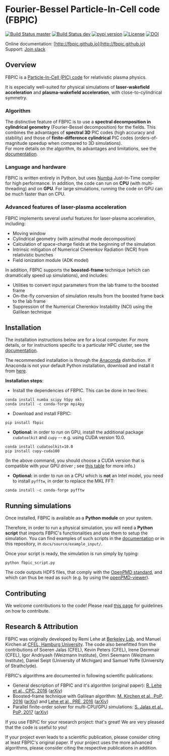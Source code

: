 # Fourier-Bessel Particle-In-Cell code (FBPIC)

[![Build Status master](https://img.shields.io/travis/fbpic/fbpic/master.svg?label=master)](https://travis-ci.com/fbpic/fbpic/branches)
[![Build Status dev](https://img.shields.io/travis/fbpic/fbpic/dev.svg?label=dev)](https://travis-ci.com/fbpic/fbpic/branches)
[![pypi version](https://img.shields.io/pypi/v/fbpic.svg)](https://pypi.python.org/pypi/fbpic)
[![License](https://img.shields.io/pypi/l/fbpic.svg)](LICENSE.txt)
[![DOI](https://zenodo.org/badge/69215997.svg)](https://zenodo.org/badge/latestdoi/69215997)

Online documentation: [http://fbpic.github.io](http://fbpic.github.io)<br/>
Support: [Join slack](https://slack-fbpic.herokuapp.com)

## Overview

FBPIC is a
[Particle-In-Cell (PIC) code](https://en.wikipedia.org/wiki/Particle-in-cell)
for relativistic plasma physics.  

It is especially well-suited for physical simulations of
**laser-wakefield acceleration** and **plasma-wakefield acceleration**, with close-to-cylindrical symmetry.

### Algorithm

The distinctive feature of FBPIC is to use
a **spectral decomposition in
cylindrical geometry** (Fourier-Bessel
decomposition) for the fields. This combines the advantages of **spectral 3D** PIC codes (high accuracy and stability) and
those of **finite-difference cylindrical** PIC codes
(orders-of-magnitude speedup when compared to 3D simulations).  
For more details on the algorithm, its advantages and limitations, see
the [documentation](http://fbpic.github.io).

### Language and hardware

FBPIC is written entirely in Python, but uses
[Numba](http://numba.pydata.org/) Just-In-Time compiler for high
performance. In addition, the code can run on **CPU** (with multi-threading)
and on **GPU**. For large simulations, running the
code on GPU can be much faster than on CPU.

### Advanced features of laser-plasma acceleration

FBPIC implements several useful features for laser-plasma acceleration, including:
- Moving window
- Cylindrical geometry (with azimuthal mode decomposition)
- Calculation of space-charge fields at the beginning of the simulation
- Intrinsic mitigation of Numerical Cherenkov Radiation (NCR) from relativistic bunches
- Field ionization module (ADK model)

In addition, FBPIC supports the **boosted-frame** technique (which can
dramatically speed up simulations), and includes:
- Utilities to convert input parameters from the lab frame to the boosted frame
- On-the-fly conversion of simulation results from the boosted frame back to the lab frame
- Suppression of the Numerical Cherenkov Instability (NCI) using the Galilean technique

## Installation

The installation instructions below are for a local computer. For more
details, or for instructions specific to a particular HPC cluster, see
the [documentation](http://fbpic.github.io).

The recommended installation is through the
[Anaconda](https://www.continuum.io/why-anaconda) distribution.
If Anaconda is not your default Python installation, download and install
it from [here](https://www.continuum.io/downloads).

**Installation steps**:

- Install the dependencies of FBPIC. This can be done in two lines:
```
conda install numba scipy h5py mkl
conda install -c conda-forge mpi4py
```
- Download and install FBPIC:
```
pip install fbpic
```

- **Optional:** in order to run on GPU, install the additional package
`cudatoolkit` and `cupy` -- e.g. using CUDA version 10.0.
```
conda install cudatoolkit=10.0
pip install cupy-cuda100
```
(In the above command, you should choose a CUDA version that is compatible with your GPU driver ; see [this table](https://docs.nvidia.com/cuda/cuda-toolkit-release-notes/index.html#major-components__table-cuda-toolkit-driver-versions) for more info.)

- **Optional:** in order to run on a CPU which is **not** an Intel model, you
need to install `pyfftw`, in order to replace the MKL FFT:
```
conda install -c conda-forge pyfftw
```

## Running simulations

Once installed, FBPIC is available as a **Python module** on your
system.

Therefore, in order to run a physical simulation, you will need a **Python
script** that imports FBPIC's functionalities and use them to setup the
simulation. You can find examples of such scripts in the
[documentation](http://fbpic.github.io) or in this repository, in `docs/source/example_input/`.

Once your script is ready, the simulation is run simply by typing:
```
python fbpic_script.py
```
The code outputs HDF5 files, that comply with the
[OpenPMD standard](http://www.openpmd.org/#/start),
 and which can thus be read as such (e.g. by using the
 [openPMD-viewer](https://github.com/openPMD/openPMD-viewer)).

## Contributing

We welcome contributions to the code! Please read [this page](https://github.com/fbpic/fbpic/blob/master/CONTRIBUTING.md) for guidelines on how to contribute.

## Research & Attribution

FBPIC was originally developed by Remi Lehe at [Berkeley Lab](http://www.lbl.gov/),
and Manuel Kirchen at
[CFEL, Hamburg University](http://lux.cfel.de/). The code also
benefitted from the contributions of Soeren Jalas (CFEL), Kevin Peters (CFEL),
Irene Dornmair (CFEL), Igor Andriyash (Weizmann Institute), Omri Seemann
(Weizmann Institute), Daniel Seipt (University of Michigan) and Samuel Yoffe
(University of Strathclyde).

FBPIC's algorithms are documented in following scientific publications:

* General description of FBPIC and it's algorithm (original paper): [R. Lehe et al., CPC, 2016](http://www.sciencedirect.com/science/article/pii/S0010465516300224) ([arXiv](https://arxiv.org/abs/1507.04790))
* Boosted-frame technique with Galilean algorithm: [M. Kirchen et al., PoP, 2016](https://aip.scitation.org/doi/10.1063/1.4964770) ([arXiv](https://arxiv.org/abs/1608.00215)) and [Lehe et al., PRE, 2016](https://journals.aps.org/pre/abstract/10.1103/PhysRevE.94.053305) ([arXiv](https://arxiv.org/abs/1608.00227))
* Parallel finite-order solver for multi-CPU/GPU simulations: [S. Jalas et al., PoP, 2017](https://aip.scitation.org/doi/abs/10.1063/1.4978569) ([arXiv](https://arxiv.org/abs/1611.05712))

If you use FBPIC for your research project: that's great! We are
very pleased that the code is useful to you!

If your project even leads to a scientific publication, please consider citing at least FBPIC's original paper. If your project uses the more advanced algorithms, please consider citing the respective publications in addition.

